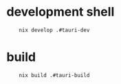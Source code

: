 # development shell
```
    nix develop .#tauri-dev
```

# build
```
    nix build .#tauri-build
```
